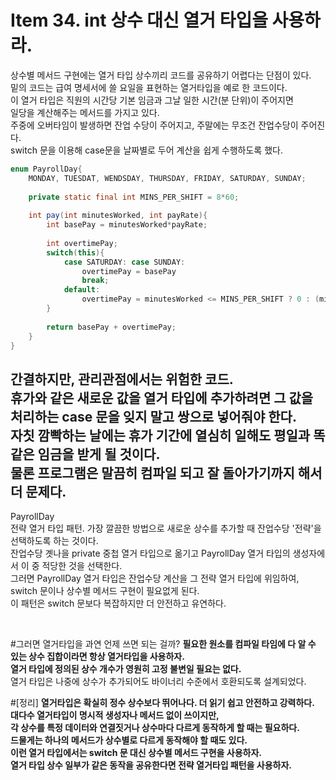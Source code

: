 Item 34. int 상수 대신 열거 타입을 사용하라.
=====================================

상수별 메서드 구현에는 열거 타입 상수끼리 코드를 공유하기 어렵다는 단점이 있다.<br>
밑의 코드는 급여 명세서에 쓸 요일을 표현하는 열거타입을 예로 한 코드이다.<br>
이 열거 타입은 직원의 시간당 기본 임금과 그날 일한 시간(분 단위)이 주어지면<br>
일당을 계산해주는 메서드를 가지고 있다.<br>
주중에 오버타임이 발생하면 잔업 수당이 주어지고, 주말에는 무조건 잔업수당이 주어진다.<br>
switch 문을 이용해 case문을 날짜별로 두어 계산을 쉽게 수행하도록 했다.<br>

```java
enum PayrollDay{
	MONDAY, TUESDAT, WENDSDAY, THURSDAY, FRIDAY, SATURDAY, SUNDAY;
	
	private static final int MINS_PER_SHIFT = 8*60;
	
	int pay(int minutesWorked, int payRate){
		int basePay = minutesWorked*payRate;
	
		int overtimePay;
		switch(this){
			case SATURDAY: case SUNDAY:
				overtimePay = basePay
				break;
			default:
				overtimePay = minutesWorked <= MINS_PER_SHIFT ? 0 : (minutesWorked-MINS_PER_SHIFT)*payRate/2;
		}
		
		return basePay + overtimePay;
	}
}
```

간결하지만, 관리관점에서는 위험한 코드.<br>
휴가와 같은 새로운 값을 열거 타입에 추가하려면 그 값을 처리하는 case 문을 잊지 말고 쌍으로 넣어줘야 한다.<br>
자칫 깜빡하는 날에는 휴가 기간에 열심히 일해도 평일과 똑같은 임금을 받게 될 것이다.<br>
물론 프로그램은 말끔히 컴파일 되고 잘 돌아가기까지 해서 더 문제다.
-------------

PayrollDay <br>
전략 열거 타입 패턴.
가장 깔끔한 방법으로 새로운 상수를 추가할 때 잔업수당 '전략'을 선택하도록 하는 것이다. <br>
잔업수당 곗나을 private  중첩 열거 타입으로 옮기고 PayrollDay 열거 타입의 생성자에서 이 중 적당한 것을 선택한다. <br>
그러면 PayrollDay 열거 타입은 잔업수당 계산을 그 전략 열거 타입에 위임하여, <br>
switch 문이나 상수별 메서드 구현이 필요없게 된다. <br>
이 패턴은 switch 문보다 복잡하지만 더 안전하고 유연하다.

<br>

#그러면 열거타입을 과연 언제 쓰면 되는 걸까?
**필요한 원소를 컴파일 타임에 다 알 수 있는 상수 집합이라면 항상 열거타입을 사용하자.**<br>
**열거 타입에 정의된 상수 개수가 영원히 고정 불변일  필요는 없다.**<br>
열거 타입은 나중에 상수가 추가되어도 바이너리 수준에서 호환되도록 설계되었다.

#[정리]
**열거타입은 확실히 정수 상수보다 뛰어나다. 더 읽기 쉽고 안전하고 강력하다.** <br>
**대다수 열거타입이 명시적 생성자나 메서드 없이 쓰이지만,** <br>
**각 상수를 특정 데이터와 연결짓거나 상수마다 다르게 동작하게 할 때는 필요하다.** <br>
**드물게는 하나의 메서드가 상수별로 다르게 동작해야 할 때도 있다.** <br>
**이런 열거 타입에서는 switch 문 대신 상수별 메서드 구현을 사용하자.** <br>
**열거 타입 상수 일부가 같은 동작을 공유한다면 전략 열거타입 패턴을 사용하자.** <br>

